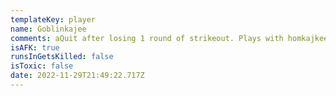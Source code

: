 ```yaml
---
templateKey: player
name: Goblinkajee
comments: aQuit after losing 1 round of strikeout. Plays with homkajkee
isAFK: true
runsInGetsKilled: false
isToxic: false
date: 2022-11-29T21:49:22.717Z
---
```

